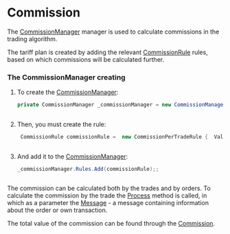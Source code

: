 # Commission

The [CommissionManager](xref:StockSharp.Algo.Commissions.CommissionManager) manager is used to calculate commissions in the trading algorithm.

The tariff plan is created by adding the relevant [CommissionRule](xref:StockSharp.Algo.Commissions.CommissionRule) rules, based on which commissions will be calculated further.

### The CommissionManager creating

1. To create the [CommissionManager](xref:StockSharp.Algo.Commissions.CommissionManager):

   ```cs
   private CommissionManager _commissionManager = new CommissionManager();
   						
   ```
2. Then, you must create the rule:

   ```cs
    CommissionRule commissionRule =  new CommissionPerTradeRule {  Value = new Unit(1m) };
   						
   ```
3. And add it to the [CommissionManager](xref:StockSharp.Algo.Commissions.CommissionManager):

   ```cs
   _commissionManager.Rules.Add(commissionRule);;
   						
   ```

The commission can be calculated both by the trades and by orders. To calculate the commission by the trade the [Process](xref:StockSharp.Algo.Commissions.CommissionManager.Process) method is called, in which as a parameter the [Message](xref:StockSharp.Messages.Message) \- a message containing information about the order or own transaction.

The total value of the commission can be found through the [Commission](xref:StockSharp.Algo.Commissions.CommissionManager.Commission).
